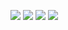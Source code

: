 ![](https://github.com/Rsantct/pre.di.c/blob/master/www/images/control%20web%20v1.1a.jpg)
![](https://github.com/Rsantct/pre.di.c/blob/master/www/images/control%20web%20v1.1b.jpg)
![](https://github.com/Rsantct/pre.di.c/blob/master/www/images/control%20web%20v1.1c.jpg)
![](https://github.com/Rsantct/pre.di.c/blob/master/www/images/control%20web%20v1.1d.jpg)
